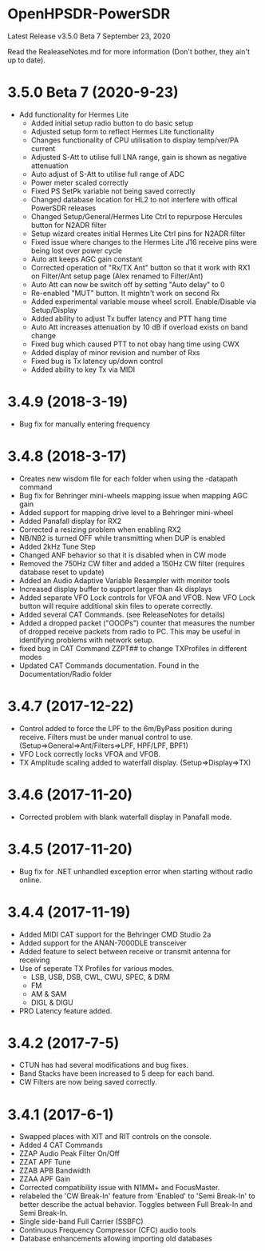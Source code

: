 # OpenHPSDR-PowerSDR

Latest Release v3.5.0 Beta 7 September 23, 2020

Read the RealeaseNotes.md for more information (Don't bother, they ain't up to date).

# 3.5.0 Beta 7 (2020-9-23)
- Add functionality for Hermes Lite
  - Added initial setup radio button to do basic setup
  - Adjusted setup form to reflect Hermes Lite functionality
  - Changes functionality of CPU utilisation to display temp/ver/PA current
  - Adjusted S-Att to utilise full LNA range, gain is shown as negative attenuation
  - Auto adjust of S-Att to utilise full range of ADC
  - Power meter scaled correctly
  - Fixed PS SetPk variable not being saved correctly
  - Changed database location for HL2 to not interfere with offical PowerSDR releases
  - Changed Setup/General/Hermes Lite Ctrl to repurpose Hercules button for N2ADR filter
  - Setup wizard creates initial Hermes Lite Ctrl pins for N2ADR filter
  - Fixed issue where changes to the Hermes Lite J16 receive pins were being lost over power cycle
  - Auto att keeps AGC gain constant
  - Corrected operation of "Rx/TX Ant" button so that it work with RX1 on Filter/Ant setup page (Alex renamed to Filter/Ant)  
  - Auto Att can now be switch off by setting "Auto delay" to 0
  - Re-enabled "MUT" button. It mightn't work on second Rx
  - Added experimental variable mouse wheel scroll. Enable/Disable via Setup/Display
  - Added ability to adjust Tx buffer latency and PTT hang time
  - Auto Att increases attenuation by 10 dB if overload exists on band change
  - Fixed bug which caused PTT to not obay hang time using CWX
  - Added display of minor revision and number of Rxs
  - Fixed bug is Tx latency up/down control
  - Added ability to key Tx via MIDI
  
# 3.4.9 (2018-3-19)
- Bug fix for manually entering frequency

# 3.4.8 (2018-3-17)
- Creates new wisdom file for each folder when using the -datapath command
- Bug fix for Behringer mini-wheels mapping issue when mapping AGC gain
- Added support for mapping drive level to a Behringer mini-wheel
- Added Panafall display for RX2
- Corrected a resizing problem when enabling RX2
- NB/NB2 is turned OFF while transmitting when DUP is enabled
- Added 2kHz Tune Step
- Changed ANF behavior so that it is disabled when in CW mode
- Removed the 750Hz CW filter and added a 150Hz CW filter (requires database reset to update)
- Added an Audio Adaptive Variable Resampler with monitor tools
- Increased display buffer to support larger than 4k displays
- Added separate VFO Lock controls for VFOA and VFOB. New VFO Lock button will require additional skin files to operate correctly.
- Added several CAT Commands. (see ReleaseNotes for details)
- Added a dropped packet ("OOOPs") counter that measures the number of dropped receive packets from radio to PC. This may be useful in identifying problems with network setup.
- fixed bug in CAT Command ZZPT## to change TXProfiles in different modes
- Updated CAT Commands documentation. Found in the Documentation/Radio folder

# 3.4.7 (2017-12-22)
- Control added to force the LPF to the 6m/ByPass position during receive. Filters must be under manual control to use. (Setup=>General=>Ant/Filters=>LPF, HPF/LPF, BPF1)
- VFO Lock correctly locks VFOA and VFOB.
- TX Amplitude scaling added to waterfall display. (Setup=>Display=>TX)

# 3.4.6 (2017-11-20)
- Corrected problem with blank waterfall display in Panafall mode.

# 3.4.5 (2017-11-20)
- Bug fix for .NET unhandled exception error when starting without radio online.

# 3.4.4 (2017-11-19)
- Added MIDI CAT support for the Behringer CMD Studio 2a
- Added support for the ANAN-7000DLE transceiver
- Added feature to select between receive or transmit antenna for receiving
- Use of seperate TX Profiles for various modes. 
  - LSB, USB, DSB, CWL, CWU, SPEC, & DRM 
  - FM
  - AM & SAM 
  - DIGL & DIGU
- PRO Latency feature added.

# 3.4.2 (2017-7-5)
- CTUN has had several modifications and bug fixes.
- Band Stacks have been increased to 5 deep for each band.
- CW Filters are now being saved correctly.

# 3.4.1 (2017-6-1)
- Swapped places with XIT and RIT controls on the console.
- Added 4 CAT Commands
 - ZZAP Audio Peak Filter On/Off
 - ZZAT APF Tune
 - ZZAB APB Bandwidth
 - ZZAA APF Gain
- Corrected compatibility issue with N1MM+ and FocusMaster.
- relabeled the 'CW Break-In' feature from 'Enabled' to 'Semi Break-In' to better describe the actual behavior. Toggles between Full Break-In and Semi Break-In.
- Single side-band Full Carrier (SSBFC)
- Continuous Frequency Compressor (CFC) audio tools
- Database enhancements allowing importing old databases

